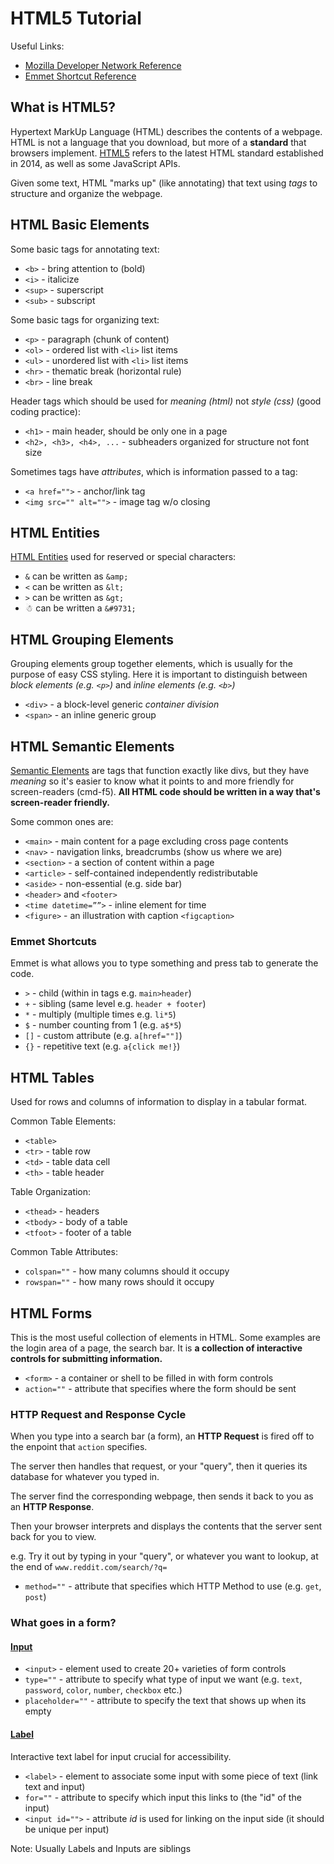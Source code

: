# HTML5 Tutorial

Useful Links:
* [Mozilla Developer Network Reference](https://developer.mozilla.org/en-US/docs/Web/HTML/Element)
* [Emmet Shortcut Reference](https://developer.mozilla.org/en-US/docs/Web/HTML/Element)

## What is HTML5?

Hypertext MarkUp Language (HTML) describes the contents of a webpage. HTML is not a language that you download, but more of a **standard** that browsers implement. [HTML5](https://developer.mozilla.org/en-US/docs/Glossary/HTML5) refers to the latest HTML standard established in 2014, as well as some JavaScript APIs.

Given some text, HTML "marks up" (like annotating) that text using *tags* to structure and organize the webpage. 

## HTML Basic Elements

Some basic tags for annotating text:
* `<b>` - bring attention to (bold)
* `<i>` - italicize
* `<sup>` - superscript
* `<sub>` - subscript

Some basic tags for organizing text:
* `<p>` - paragraph (chunk of content)
* `<ol>` - ordered list with `<li>` list items
* `<ul>` - unordered list with `<li>` list items
* `<hr>` - thematic break (horizontal rule)
* `<br>` - line break

Header tags which should be used for *meaning (html)* not *style (css)* (good coding practice):
* `<h1>` - main header, should be only one in a page
* `<h2>, <h3>, <h4>, ...` - subheaders organized for structure not font size


Sometimes tags have *attributes*, which is information passed to a tag:
* `<a href="">` - anchor/link tag 
* `<img src="" alt="">` - image tag w/o closing

## HTML Entities

[HTML Entities](https://developer.mozilla.org/en-US/docs/Glossary/Entity) used for reserved or special characters:
* `&` can be written as  `&amp;`
* `<` can be written as `&lt;`
* `>` can be written as `&gt;`
* &#9731; can be written a `&#9731;`   

## HTML Grouping Elements

Grouping elements group together elements, which is usually for the purpose of easy CSS styling. Here it is important to distinguish between *block elements (e.g. `<p>`)* and *inline elements (e.g. `<b>`)*

* `<div>` - a block-level generic *container division* 
* `<span>` - an inline generic group

## HTML Semantic Elements

[Semantic Elements](https://developer.mozilla.org/en-US/docs/Glossary/Semantics) are tags that function exactly like divs, but they have *meaning* so it's easier to know what it points to and more friendly for screen-readers (cmd-f5). **All HTML code should be written in a way that's screen-reader friendly.**

Some common ones are:
* `<main>` - main content for a page excluding cross page contents
* `<nav>` - navigation links, breadcrumbs (show us where we are)
* `<section>` - a section of content within a page
* `<article>` - self-contained independently redistributable 
* `<aside>` - non-essential (e.g. side bar)
* `<header>` and `<footer>`
* `<time datetime=””>` - inline element for time
* `<figure>` - an illustration with caption `<figcaption>`

### Emmet Shortcuts

Emmet is what allows you to type something and press tab to generate the code. 
* `>` - child (within in tags e.g. `main>header`)
* `+` - sibling (same level e.g. `header + footer`)
* `*` - multiply (multiple times e.g. `li*5`)
* `$` - number counting from 1 (e.g. `a$*5`)
* `[]` - custom attribute (e.g. `a[href=""]`)
* `{}` - repetitive text (e.g. `a{click me!}`)

## HTML Tables

Used for rows and columns of information to display in a tabular format.

Common Table Elements:
* `<table>`
* `<tr>` - table row
* `<td>` - table data cell
* `<th>` - table header 

Table Organization:
* `<thead>` - headers
* `<tbody>` - body of a table
* `<tfoot>` - footer of a table

Common Table Attributes:
* `colspan=""` - how many columns should it occupy
* `rowspan=""` - how many rows should it occupy

## HTML Forms

This is the most useful collection of elements in HTML. Some examples are the login area of a page, the search bar. It is **a collection of interactive controls for submitting information.**

* `<form>` - a container or shell to be filled in with form controls
* `action=""` - attribute that specifies where the form should be sent

### HTTP Request and Response Cycle

When you type into a search bar (a form), an **HTTP Request** is fired off to the enpoint that `action` specifies.

The server then handles that request, or your "query", then it queries its database for whatever you typed in.

The server find the corresponding webpage, then sends it back to you as an **HTTP Response**.

Then your browser interprets and displays the contents that the server sent back for you to view.

e.g. Try it out by typing in your "query", or whatever you want to lookup, at the end of `www.reddit.com/search/?q=`

* `method=""` - attribute that specifies which HTTP Method to use (e.g. `get`, `post`)

### What goes in a form?
#### [Input](https://developer.mozilla.org/en-US/docs/Web/HTML/Element/input)

* `<input>` - element used to create 20+ varieties of form controls
* `type=""` - attribute to specify what type of input we want (e.g. `text`, `password`, `color`, `number`, `checkbox` etc.)
* `placeholder=""` - attribute to specify the text that shows up when its empty

#### [Label](https://developer.mozilla.org/en-US/docs/Web/HTML/Element/label)

Interactive text label for input crucial for accessibility.

* `<label>` - element to associate some input with some piece of text (link text and input)
* `for=""` - attribute to specify which input this links to (the "id" of the input)
* `<input id="">` - attribute *id* is used for linking on the input side (it should be unique per input)

Note: Usually Labels and Inputs are siblings




 











